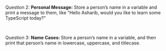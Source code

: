 <p>Question 2: <b> Personal Message:</b> Store a person’s name in a variable and print a message to them, like “Hello Asharib, would you like to learn some TypeScript today?”</p>
<br>
<p>Question 3: <b> Name Cases: </b>Store a person’s name in a variable, and then print that person’s name in lowercase, uppercase, and titlecase.</p>
